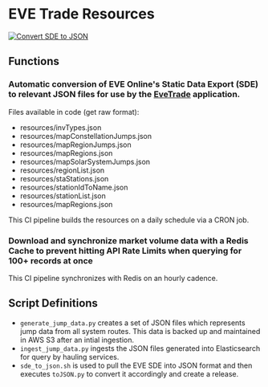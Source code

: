 # EVE Trade Resources

[![Convert SDE to JSON](https://github.com/awhipp/evetrade_resources/actions/workflows/download.yml/badge.svg)](https://github.com/awhipp/evetrade_resources/actions/workflows/download.yml)

## Functions

### Automatic conversion of EVE Online's Static Data Export (SDE) to relevant JSON files for use by the [EveTrade](https://github.com/awhipp/evetrade) application.

Files available in code (get raw format):

* resources/invTypes.json
* resources/mapConstellationJumps.json
* resources/mapRegionJumps.json
* resources/mapRegions.json
* resources/mapSolarSystemJumps.json
* resources/regionList.json
* resources/staStations.json
* resources/stationIdToName.json
* resources/stationList.json
* resources/mapRegions.json

This CI pipeline builds the resources on a daily schedule via a CRON job.

### Download and synchronize market volume data with a Redis Cache to prevent hitting API Rate Limits when querying for 100+ records at once

This CI pipeline synchronizes with Redis on an hourly cadence.

## Script Definitions

* `generate_jump_data.py` creates a set of JSON files which represents jump data from all system routes. This data is backed up and maintained in AWS S3 after an intial ingestion.
* `ingest_jump_data.py` ingests the JSON files generated into Elasticsearch for query by hauling services.
* `sde_to_json.sh` is used to pull the EVE SDE into JSON format and then executes `toJSON.py` to convert it accordingly and create a release.
